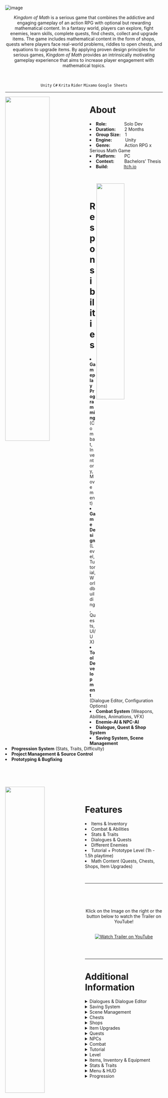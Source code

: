 
![image](https://user-images.githubusercontent.com/104200268/227314831-742e8f9e-8c0d-4339-8d30-1f48b045204b.png)
<p align="center"><i>Kingdom of Math</i> is a serious game that combines the addictive and engaging gameplay of an action RPG with optional but rewarding mathematical content. In a fantasy world, players can explore, fight enemies, learn skills, complete quests, find chests, collect and upgrade items. The game includes mathematical content in the form of shops, quests where players face real-world problems, riddles to open chests, and equations to upgrade items. By applying proven design principles for serious games, <i>Kingdom of Math</i>  provides an intrinsically motivating gameplay experience that aims to increase player engagement with mathematical topics.</p>

<br>

<div align="center">
 
`Unity`
`C#`
`Krita`
`Rider`
`Mixamo`
`Google Sheets`

</div>

---

<p>
<img align="left" width="53%" height="auto" src="https://user-images.githubusercontent.com/104200268/227624597-b379a28d-b547-41ef-bdc3-bba323bf3e7f.gif">
<h1>About</h1>
<li><b>Role:</b>&emsp;&emsp;&emsp;&emsp;Solo Dev</li>
<li><b>Duration:</b>&emsp;&emsp;2 Months</li>
<li><b>Group Size:</b>&emsp;1</li>
<li><b>Engine:</b>&emsp;&emsp;&emsp;Unity</li>
<li><b>Genre:</b>&emsp;&emsp;&emsp;&nbsp;Action RPG x Serious Math Game</li>
<li><b>Platform:</b>&emsp;&emsp;PC</li>
<li><b>Context:</b>&emsp;&emsp;&nbsp;Bachelors’ Thesis</li>
<li><b>Build:</b>&emsp;&emsp;&emsp;&nbsp;&nbsp;<a href="https://lauramarsoner.itch.io/kingdomofmath">Itch.io</a></li>
</p>

<br>

<p>
<div>
<img align="right" width="42%" height="auto" src="https://user-images.githubusercontent.com/104200268/227627070-b529d4c9-8838-4a3e-8055-d579a45d0ede.png">
<br>
<h1>Responsibilities</h1>
<li><b>Gameplay Programming</b> (Combat, Inventory, Movement)</li>
<li><b>Game Design</b> (Level, Tutorial, Worldbuilding, Quests, UI/UX)</li>
<li><b>Tool Development</b> (Dialogue Editor, Configuration Options)</li>
<li><b>Combat System</b> (Weapons, Abilities, Animations, VFX)</li>
<li><b>Enemie-AI & NPC-AI</b></li>
<li><b>Dialogue, Quest & Shop System</b></li>
<li><b>Saving System, Scene Management</b></li>
<li><b>Progression System</b> (Stats, Traits, Difficulty)</li>
<li><b>Project Management & Source Control</b></li>
<li><b>Prototyping & Bugfixing</b></li>
<br>
<br>
</div>
</p>


<br>

<p>
<div>
<img align="left" width="50%" height="auto" src="https://user-images.githubusercontent.com/104200268/227796152-a848cc4a-c7f6-4511-988b-5db69b7c1583.gif">
<br>
<h1>Features</h1>
<li>Items & Inventory</li>
<li>Combat & Abilities</li>
<li>Stats & Traits</li>
<li>Dialogues & Quests</li>
<li>Different Enemies</li>
<li>Tutorial + Prototype Level (1h - 1.5h playtime)</li>
<li>Math Content (Quests, Chests, Shops, Item Upgrades)</li>
</div>
</p>

<br>

---


 <a href="http://www.youtube.com/watch?feature=player_embedded&v=zHgLsDbrP3M
" target="_blank"><img src="https://user-images.githubusercontent.com/104200268/227638337-fd73fd4e-50a8-41b3-9bd4-4d418f4fe416.png" 
alt="Watch Trailer on YouTube" align="right" width="60%" height="auto" border="10" /></a>
<br>
 <br>
  <br>
<div align="center"> Klick on the Image on the right or the button below to watch the Trailer on YouTube! 
<br>
<br>

 
[![Watch Trailer on YouTube](https://img.shields.io/badge/Watch%20Trailer-FF0000?logo=youtube&style=for-the-badge)](http://www.youtube.com/watch?feature=player_embedded&v=zHgLsDbrP3M) 

</div>

<br>
<br>


---

<p>
<h1>Additional Information</h1>
<details>

  <summary>Dialogues & Dialogue Editor</summary>
 
 
  > <details> 
  >  <summary>Dialogues</summary>
  >  <br>
  >  <div align="center">
  >    The players can interact with NPCs by clicking on them, which opens the dialogue window. The conversation starts with the NPC's part, followed by the player's response with multiple answer choices. The dialogues can trigger NPC actions, such as giving quests and NPCs can give random answers. 
  >    Dialogues should enhance immersion while adding a dynamic feeling to the game.
  >   <img src="https://user-images.githubusercontent.com/104200268/227634579-c074e1ef-75a3-4509-9fca-d6fabc0073be.gif" width="60%" height="auto">
  >   </div>
  >  </details>
  
 > <details> 
 >   <summary>Dialogue Editor</summary>
 >
 >   <br>
 >
 >    <div align="center">
 >    The Dialogue Editor also allows developers to create dialogs quickly and efficiently and provides a better overview over the dialogue. Each dialogue consists of several nodes that are connected by Bézier curves.     
 >     <img src="https://user-images.githubusercontent.com/104200268/227770424-3d76d338-f03b-4df5-a914-addf655d198a.png" width="80%" height="auto">
 >     </div>
 >
 >    <br>
 >
 >    <div align="center"> 
 >    Nodes can be added, linked, or deleted, and can also be moved and arranged by dragging them.
 >    <img src="https://user-images.githubusercontent.com/104200268/227791963-3c6d6053-8d6b-49de-ae02-3e3182ebc0c5.gif" width="80%" height="auto">
 >    </div>
 >
 >    <br>
 >
 >    <div align="center">
 >    The Nodes are implemented using scriptable objects. There are different configuration options for the nodes: the size of the text field, selecting whether it is a player or NPC part of the conversation, and adding an Enter or Exit actions. Conditions can be set, such as requiring players to have certain items in their inventory to unlock specific answer options, which is useful for quests and gameplay.
 >    <img src="https://user-images.githubusercontent.com/104200268/227792229-3e894d1e-12cc-48b5-a301-15247fc87b24.png" width="50%" height="auto">
 >      
 >    Triggers can be used to activate actions when a dialog node is entered or exited, such as removing quest items from the player's inventory or giving rewards. The combination of conditions and triggers in dialogs is a powerful tool for driving the story and gameplay. 
 > </div>
 >   
 > <br>
 >
 > </details>
 
 > <details> 
 >  <summary>Code Snippets</summary>
 >  <br>
 >    Creation of an Editor Window
 >
 > ```c#
 > [MenuItem("Window/Dialogue Editor")]
 > public static void ShowEditorWindow()
 > {
 >     GetWindow(typeof(DialogueEditor), false, "Dialogue Editor");
 > }
 > ```
 > <br>
 >    This Method draws the Bezier Curves to connect the dialogue nodes.
 >
 > ```csharp
 > private void DrawConnections(DialogueNode node)
 > {
 >     Vector3 startPosition = new Vector3(node.GetRect().xMax, node.GetRect().center.y,0);
 >     foreach (DialogueNode childNode in _selectedDialogue.GetAllChildren(node))
 >     {
 >         Vector3 endPosition = new Vector3(childNode.GetRect().xMin, childNode.GetRect().center.y,0);
 >         Vector3 controlPointOffset = endPosition - startPosition;
 >         controlPointOffset.y = 0;
 >         controlPointOffset.x *= 0.9f;
 >         Handles.DrawBezier(startPosition, endPosition, startPosition + controlPointOffset, 
 >           endPosition - controlPointOffset, Color.white, null, 4f);
 >     }
 > }
 > ```
 > <br>
 >    This Method is called if a Dialogue Scriptable object is opened and automatically opens the Dialogue Editor.
 >
 > ```csharp
 > [OnOpenAsset(1)]
 > public static bool OpenDialogue(int instanceID, int line)
 > {
 >     Dialogue dialogue = EditorUtility.InstanceIDToObject(instanceID) as Dialogue;  
 >     if (dialogue != null)
 >     {
 >         ShowEditorWindow();
 >         _selectedDialogue = dialogue;
 >         return true;
 >     }
 >     return false;
 > }
 > ```
 ><br>
 >
 >    This Code only works in the Editor Mode and displays how nodes are created and deleted.
 >
 > ```csharp
 > #if UNITY_EDITOR
 >   public void CreateNode(DialogueNode parent)
 >   {
 >       DialogueNode child = MakeNode(parent);
 >       Undo.RegisterCreatedObjectUndo(child, "Created Dialogue Node");
 >       if (AssetDatabase.GetAssetPath(this) != "")
 >       {
 >           Undo.RecordObject(this, "Added Dialogue Node");
 >       }       
 >       AddNode(child);
 >   }
 >       
 >   public void DeleteNode(DialogueNode nodeToDelete)
 >   {
 >       Undo.RecordObject(this, "Removed Dialogue Node");
 >       nodes.Remove(nodeToDelete);
 >       CleanDeletedChildren(nodeToDelete);
 >       OnValidate();
 >       Undo.DestroyObjectImmediate(nodeToDelete);
 >   }
 >
 >   private DialogueNode MakeNode(DialogueNode parent)
 >   {
 >       DialogueNode child = CreateInstance<DialogueNode>();
 >       child.name = Guid.NewGuid().ToString();
 >       if (parent != null)
 >       {
 >           parent.AddChild(child.name);
 >           child.SetPlayerSpeaking(!parent.IsPlayerSpeaking());
 >           child.SetPosition(parent.GetRect().position + newNodeOffset);
 >       }
 >       return child;
 >   }
 >
 >   private void AddNode(DialogueNode child)
 >   {
 >       nodes.Add(child);
 >       OnValidate();
 >   }
 >       
 >   private void CleanDeletedChildren(DialogueNode nodeToDelete)
 >   {
 >       foreach (DialogueNode node in GetAllNodes())
 >       {
 >           node.RemoveChild(nodeToDelete.name);
 >       }
 >   }
 > #endif
 > ```
 >
 > </details>

</details>

<details>
  <summary>Saving System</summary>
 <br>
 
 > <div align="center"> 
 >  If the player saves the game, the entire game state is saved, including dropped items, shops, chests, current health, mana, positions, money, inventory and equipment, dead enemies/players, experience, stats, traits, etc. The game is also automatically saved when a new level or scene is loaded. For this, persistent objects which persist between scenes are used as an alternative to the singleton pattern. The saving system is implemented by using unique IDs for each object to be saved, collecting all these objects, and saving them using JSON.
 > </div>
 
 > <details> 
 >  <summary>Code Snippets</summary>
 >  <br>
 >  Every object that has components that want to be saved needs to have a <code>JsonSaveableEntity.cs</code> script on it to allow the components to be saved. The following code displays how each object is assigned a unique identifier and how the saveable components of the object are saved and restored.
 >
 > ```csharp
 > [ExecuteAlways]
 > public class JsonSaveableEntity : MonoBehaviour
 > {
 >     [SerializeField] private string uniqueIdentifier = "";
 >      static Dictionary<string, JsonSaveableEntity> globalLookup = new Dictionary<string, JsonSaveableEntity>();
 > //Assigns a unique identifier to the object
 > #if UNITY_EDITOR
 >     private void Update() {
 >         if (Application.IsPlaying(gameObject)) return;
 >         if (string.IsNullOrEmpty(gameObject.scene.path)) return;
 >
 >         SerializedObject serializedObject = new SerializedObject(this);
 >         SerializedProperty property = serializedObject.FindProperty("uniqueIdentifier");
 >           
 >         if (string.IsNullOrEmpty(property.stringValue) || !IsUnique(property.stringValue))
 >         {
 >             property.stringValue = System.Guid.NewGuid().ToString();
 >             serializedObject.ApplyModifiedProperties();
 >         }
 >
 >         globalLookup[property.stringValue] = this;
 >     }
 > #endif
 >
 >     //Collects all saveable components of this object
 >     public JToken CaptureAsJtoken()
 >     {
 >         IDictionary<string, JToken> stateDict = state;
 >         foreach (IJsonSaveable jsonSaveable in GetComponents<IJsonSaveable>())
 >         {             
 >             JToken token = jsonSaveable.CaptureAsJToken();
 >             string component = jsonSaveable.GetType().ToString();
 >             stateDict[jsonSaveable.GetType().ToString()] = token;
 >         }
 >         return state;
 >     }
 >
 >     //Restores all saveable components of this object
 >     public void RestoreFromJToken(JToken s) 
 >     {
 >         JObject state = s.ToObject<JObject>();
 >         IDictionary<string, JToken> stateDict = state;
 >         foreach (IJsonSaveable jsonSaveable in GetComponents<IJsonSaveable>())
 >         {
 >             string component = jsonSaveable.GetType().ToString();
 >             if (stateDict.ContainsKey(component))
 >             {
 >                 jsonSaveable.RestoreFromJToken(stateDict[component]);
 >             }
 >         }
 >     }
 > }
 > ```
 > <br>
 > The <code>JsonSavingSystem</code> class contains the code for saving and loading Scenes and for deleting saveFiles.
 >
 > ```csharp
 > //Loads the last active Scene for example if the player wants to continue a game.
 > public IEnumerator LoadLastScene(string saveFile)
 > {
 >     JObject state = LoadJsonFromFile(saveFile);
 >     IDictionary<string, JToken> stateDict = state; 
 >     int buildIndex = SceneManager.GetActiveScene().buildIndex;
 >     if (stateDict.ContainsKey("lastSceneBuildIndex"))
 >     {
 >         buildIndex = (int)stateDict["lastSceneBuildIndex"];
 >     }
 >     yield return SceneManager.LoadSceneAsync(buildIndex);
 >     RestoreFromToken(state);
 > }
 >
 > //Loads a given savefile
 > public void Load(string saveFile)
 > {
 >     print("Loading from " + GetPathFromSaveFile(saveFile));
 >     RestoreFromToken(LoadJsonFromFile(saveFile));
 > }
 >
 >//Saves the state of the current scene to the savefile
 > public void Save(string saveFile)
 > {
 >     print("Saving to " + GetPathFromSaveFile(saveFile));
 >     JObject state = LoadJsonFromFile(saveFile);
 >     SaveFileAsJSon(saveFile, state);
 > }
 >
 > //Loads the json data from a file
 > private JObject LoadJsonFromFile(string saveFile)
 > {
 >     string path = GetPathFromSaveFile(saveFile);
 >     print("Loading from " + path);
 >     if (!File.Exists(path))
 >     {
 >         return new JObject();
 >     }
 >     using (var textReader = File.OpenText(path))
 >     {
 >         using (var reader = new JsonTextReader(textReader))
 >         {
 >             reader.FloatParseHandling = FloatParseHandling.Double;
 >             return JObject.Load(reader);
 >         }
 >     }
 > }
 >
 > //Saves the current state to a given savefile
 > private void SaveFileAsJSon(string saveFile, JObject state)
 > {
 >     string path = GetPathFromSaveFile(saveFile);
 >     print("Saving to " + path);
 >     using (var textWriter = File.CreateText(path))
 >     {
 >         using (var writer = new JsonTextWriter(textWriter))
 >         {
 >             writer.Formatting = Formatting.Indented;
 >             state.WriteTo(writer);
 >         }
 >     }
 > }
 >
 > //Deletes the given savefile
 > public void Delete(string saveFile)
 > {
 >     print("Deleting from " + GetPathFromSaveFile(saveFile));
 >     File.Delete(GetPathFromSaveFile(saveFile));
 > }
 >
 > //Collects all saveable objects in a dictionary and sets the lastSceneBuildIndex to the current scene
 > private void CaptureAsToken(JObject state)
 > {
 >     IDictionary<string, JToken> stateDict = state;
 >     foreach (JsonSaveableEntity saveable in FindObjectsOfType<JsonSaveableEntity>())
 >     {
 >         stateDict[saveable.GetUniqueIdentifier()] = saveable.CaptureAsJtoken();
 >     }
 >     stateDict["lastSceneBuildIndex"] = SceneManager.GetActiveScene().buildIndex;
 > }
 >
 > //Restores the state of all the saveable components 
 > private void RestoreFromToken(JObject state)
 > {
 >     IDictionary<string, JToken> stateDict = state;
 >     foreach (JsonSaveableEntity savable in FindObjectsOfType<JsonSaveableEntity>())
 >     {
 >         string id = savable.GetUniqueIdentifier();
 >         if (stateDict.ContainsKey(id))
 >         {
 >             savable.RestoreFromJToken(stateDict[id]);
 >         }
 >     }
 > }
 > ```
 > <br>
 > This is an example how the Saving of the Health of Players and Enemies works. The <code>_healthPoints</code> value is saved using <code>CaptureAsJToken()</code> and loaded using <code>RestoreFromJToken()</code>. After loading the state of the Characters is also updated using <code>UpdateState()</code>.
 >
 > ```csharp
 > public class Health : MonoBehaviour, IJsonSaveable
 > {
 >     private LazyValue<float> _healthPoints; //lazyvalue ensures that variable is initialized before use
 >     
 >     //Converts the healthPoints value to a JToken and returns it to be saved
 >     public JToken CaptureAsJToken()
 >     {
 >         return JToken.FromObject(_healthPoints.value);
 >     }
 >     
 >     //Restores the healthPoints from the given JToken and updates the state
 >     public void RestoreFromJToken(JToken state)
 >     {
 >         float val = state.ToObject<float>();
 >         _healthPoints.value = val;
 >         UpdateState();
 >     }
 >
 >     //Updates the state of the object having the health script on it
 >     private void UpdateState()
 >     {
 >         if (!_wasDeadLastFrame && IsDead())
 >         {
 >             _animator.SetTrigger(DieTrigger);
 >             _actionScheduler.CancelCurrentAction();
 >         }
 >         if (_wasDeadLastFrame && !IsDead())
 >         {
 >             _animator.Rebind();
 >         }
 >         _wasDeadLastFrame = IsDead();
 > }
 > ```
 >
 > </details>
</details>

<details>
  <summary>Scene Management</summary>
 <br>
 
 > <div align="center"> 
 > Portals are used for the transition between levels, through which the players can pass. As a transition, a white screen is displayed to provide enough time for the new scene to load, and then that scene is displayed. The players have set spawn points and are then spawned at that point and the corresponding level is loaded.
 > <img src="https://user-images.githubusercontent.com/104200268/227891326-1d00fcc3-2789-4860-9cef-499e59f94d5b.gif" width="80%" height="auto">
 > </div>
  <br>

 > <details> 
 >  <summary>Code Snippets</summary>
 >  <br>
 > After the player enters a portal the transition to the next scene is started.
 >
 > ```csharp
 > private void OnTriggerEnter(Collider other)
 > {
 >     if (other.CompareTag("Player"))
 >     {
 >         StartCoroutine(TransitionToScene());
 >     }
 > }
 > ```
 >
 > To transition to a new scene the playerController is disabled and the scene is faded out. Next the state of the current scene is saved, the next scene is loaded. Then the portal of the new scene where the player enters is loaded and the player is updated. The transition ends with saving the new scene, fading in and enabling player controls.
 >
 > ```csharp
 > private IEnumerator TransitionToScene()
 > {
 >     if (sceneToLoadIndex < 0)
 >     {
 >         Debug.LogError("Scene to load not set.");
 >         yield break; 
 >     }
 >           
 >     DontDestroyOnLoad(gameObject);
 >          
 >     Fader fader = FindObjectOfType<Fader>();
 >     SavingWrapper savingWrapper = FindObjectOfType<SavingWrapper>();
 >
 >     PlayerController playerController = GameObject.FindWithTag("Player").GetComponent<PlayerController>();
 >     playerController.enabled = false;
 >         
 >     yield return fader.FadeOut(fadeOutTime);
 >           
 >     savingWrapper.Save();
 >           
 >     yield return SceneManager.LoadSceneAsync(sceneToLoadIndex);
 >     PlayerController newPlayerController = GameObject.FindWithTag("Player").GetComponent<PlayerController>();
 >     newPlayerController.enabled = false;
 >           
 >     savingWrapper.Load();
 > 
 >     Portal otherPortal = GetOtherPortal();
 >     UpdatePlayer(otherPortal);
 >
 >     savingWrapper.Save();
 >           
 >     yield return new WaitForSeconds(fadeWaitTime);
 >           
 >     fader.FadeIn(fadeInTime);
 >           
 >     newPlayerController.enabled = true;
 >           
 >     Destroy(gameObject);
 > }
 >
 > //Updates the players position/rotation based on the new portal
 > private void UpdatePlayer(Portal otherPortal)
 > {
 >     GameObject player = GameObject.FindWithTag("Player");
 >     player.GetComponent<NavMeshAgent>().enabled = false;
 >     player.GetComponent<NavMeshAgent>().Warp(otherPortal.spawnPoint.position);
 >     player.transform.rotation = otherPortal.spawnPoint.rotation;
 >     player.GetComponent<NavMeshAgent>().enabled = true;
 > }
 > ```
 >
 > To fade in and out between scenes coroutines are use as displayed in the following code of the Fader.cs class.
 >
 > ```csharp 
 > public class Fader : MonoBehaviour
 > {
 >     private CanvasGroup _canvasGroup;
 >     private Coroutine currentActiveFade = null;
 > 
 >     private void Awake()
 >     {
 >         _canvasGroup = GetComponent<CanvasGroup>();
 >     }
 >
 >     public Coroutine FadeOut(float time)
 >     {
 >         return Fade(time, 1f);
 >     }
 >
 >     public Coroutine FadeIn(float time)
 >     {
 >         return Fade(time, 0);
 >     }
 >
 >     //Fades in or out depending on the alpha value
 >     public Coroutine Fade(float time, float alphaTarget)
 >     {
 >         if (currentActiveFade != null)
 >         {
 >             StopCoroutine(currentActiveFade);
 >         }
 >         currentActiveFade = StartCoroutine(FadeRoutine(time,alphaTarget));
 >         return currentActiveFade;
 >     }
 >     
 >     //Fades out immediately by setting the alpha of the canvasGroup to 1
 >     public void FadeOutImmediate()
 >     {
 >         _canvasGroup.alpha = 1;
 >     }
 >
 >     //Slowly increses/decreases the alpha value of the canvas until the intended alpha value is reached
 >     private IEnumerator FadeRoutine(float time, float alphaTarget)
 >     {
 >         while (!Mathf.Approximately(_canvasGroup.alpha,alphaTarget))
 >         {
 >             _canvasGroup.alpha = Mathf.MoveTowards(_canvasGroup.alpha,alphaTarget, Time.unscaledDeltaTime / time);
 >             yield return null; //wait for 1 frame
 >         }
 >     }
 > }
 > ```
 > <br>
 > </details>
   

</details> 
 
<details>
  <summary>Chests</summary>
  <br>
 
 > <div align="center"> 
 > Chests, as the name suggests, are objects placed in the world that contain items and work as follows. When the players hold the mouse cursor over a chest, the mouse cursor turns into a yellow square. When the players click on a chest, they automatically move into range of the chest, if they are not already in that range from where they can open it.
 > <br>
 > <img src="https://user-images.githubusercontent.com/104200268/227770156-dcc77aea-e740-4666-8390-46ec6a41f624.gif" width="80%" height="auto">
 > </div>
 > <br>
 > <div align="center"> 
 > Once the players are within range, the chest window displayed below opens. The window consists of a mathematical question, an answer field where the players can enter their answer, and a confirmation button. If the answer is correct, the chest opens and a pickup for an item is spawned.  
 > <img src="https://user-images.githubusercontent.com/104200268/227773074-8da5f304-e6e1-4149-80c5-539b9f4ffaaf.png" width="70%" height="auto">
 > </div>
 > <br>
 > <div align="center"> 
 > There are three different types of chests: easy chests, which are wooden and can be opened by solving easy math problems or even trick questions; medium chests, which are golden and can be opened by solving medium math problems; and difficult chests, which are purple and have a golden frame and can be opened by solving difficult math problems.
 > <br>
 > <img src="https://user-images.githubusercontent.com/104200268/227770154-8badb528-65da-446a-9569-44b6c27e9f2d.png" width="60%" height="auto">
 > </div>
 > <br>
 > <div align="center"> 
 > The chests are implemented using scriptable objects, where the developer can configure various options. This includes the respective math problem, a chest prefab depending on the difficulty, a chest protector being the fairy with the clues, a voice output for opening the chest, a level, and a drop library containing the loot that is spawned when the chest is opened.
 > <br>
 > <img src="https://user-images.githubusercontent.com/104200268/227963447-784f63a2-dc0a-4b69-b179-5859e7be0717.png" width="70%" height="auto">
 > </div>
 > <br>
 > <div align="center"> 
 > The math problems are also implemented using scriptable objects consisting of the difficulty, a question, a solution, and a list of hints.
 > <br>
 > <img src="https://user-images.githubusercontent.com/104200268/227963440-7fca7c13-5cd7-4499-abdd-c4c1eb7a5585.png" width="70%" height="auto">
 > </div> 
 <br>
</details>

<details>
  <summary>Shops</summary>
   <br>
   
   > <div align="center"> 
   >   Shops subtly teach math by motivating the players to buy and sell items at different prices and with or without discounts. A shop is indicated in the game by an NPC called a shopkeeper. The shop window shown below opens when clicking on a shopkeeper.
   >  <br>
   >  <img src="https://user-images.githubusercontent.com/104200268/227770460-569c4c95-b963-4cb7-a131-89b8d7e1130e.png" width="70%" height="auto">
   > </div> 
   > <br>
   > <div align="center"> 
   >  It contains various items available for purchase at the current player level, the quantity available for each, the price, and the number that will be added to the shopping list. The players can also switch between buying and selling and filter the items. If they have enough money to buy the corresponding items the items will be added to the players' inventory. 
   >  It should be noted that the transaction is completed only when there is enough space in the inventory and that the stackable items are stacked and not placed in separate places. If the players do not have enough money, the total amount will be displayed in red and the [Kaufen] button will be disabled. 
   >  <br>
   > <img src="https://user-images.githubusercontent.com/104200268/227770519-99289146-2117-4316-bfc8-f4d785567e80.gif" width="90%" height="auto">
   > <img src="https://user-images.githubusercontent.com/104200268/227770826-a3e598af-7dfa-428b-95e4-d6a2278be8af.gif" width="40%" height="auto">
   > </div> 
   > <br>
   > <div align="center"> 
   > There exist different types of shops for example, an armor shop sells different armor items. Some of these shops can also be seen in the image below, where a weapons shop can be seen on the left and an armor shop on the right.
   > <br>
   > <img src="https://user-images.githubusercontent.com/104200268/227770464-ebbb5689-2909-4237-acb7-b239e64786f8.png" width="70%" height="auto">
   > </div> 
   > <br>
   > <div align="center"> 
   > There are various configuration options for shops: the name of the shop, the stock is set by adding items to the stock list and configuring them. Therefore, the initial stock of an item and the level at which the item is sold in the shop can be set. This is used to replenish the shop when a player reaches a new level. Also, the default discount for an item and the sell percentage at which the item can be sold back to the shop can be set. Furthermore, a default selling percentage can be set for the whole shop, which is the percentage of money that the players will receive less for each item that they sell in that shop. Also the maximum discount that players can get in this shop if they maximize the Charisma trait, can be set.
   > <br>
   > <img src="https://user-images.githubusercontent.com/104200268/227975579-137436f0-f745-41a3-8981-af81d934cb19.PNG" width="70%" height="auto">
   > </div>
   <br>
</details>

<details>
  <summary>Item Upgrades</summary>
   <br>
   
   > <div align="center"> 
   > Mathematical content is also integrated into the game through item upgrades. Players can increase a stat corresponding to the item they are upgrading by assigning numbers and signs to different slots to form an equation that gets as close as possible to the maximum number, without exceeding it. This should motivate players to practice mental arithmetic and provides them with the opportunity to optimize their equations each time they collect a new number or sign.
   > <br>
   > <img src="https://user-images.githubusercontent.com/104200268/227770235-918c6946-e085-44bb-8934-d9b8539eb122.gif" width="100%" height="auto">
   > </div>
   > <br>
   > <div align="center"> 
   > Players can move numbers between different items to maximize their stats. The reached value is automatically updated and added to the respective stat. The numbers and signs can be changed at any time to optimize the stat of the item. Only simple operations like addition, subtraction, multiplication, and division are currently supported.
   > <br>
   > <img src="https://user-images.githubusercontent.com/104200268/227773157-4fd39c2a-9f3e-492e-a889-8a4d9cde515f.png" width="50%" height="auto">
   > </div>
   <br>
</details>

<details>
 <summary>Quests</summary>
  <br>
 
  > <div align="center"> 
  > The game features various levels, each focused on a different topic such as percentage calculations, and includes quests that present real-world problems related to the topic. The quests are designed to engage players emotionally by creating an attachment to NPC characters and motivating them to solve mathematical problems to help those characters.
  > The game also includes a quest window displaying active and completed quests, along with their goals and rewards.
  > <br>
  > <img src="https://user-images.githubusercontent.com/104200268/227773129-757250c6-f349-4574-a258-8c4c31d723f8.png" width="80%" height="auto">
  > </div>
  > <br>
  > <div align="center"> 
  > Quests are implemented using scriptable objects that contain objectives, descriptions, and conditions for completion.
  > <br>
  > <img src="https://user-images.githubusercontent.com/104200268/227784059-d7468f50-ab60-453d-9dc0-a67f2a4eeebe.PNG" width="70%" height="auto">
  > </div>
  <br> 
 </details>

<details>
  <summary>NPCs</summary>
    <br>
  
  > <div align="center"> 
  > Non-playable characters (NPCs) play a crucial role in a game's story, gameplay, and immersion. There are two types of NPCs: static NPCs and those with dialogs or quests for players. 
  > <img src="https://user-images.githubusercontent.com/104200268/228180590-fa9d8973-d424-455f-aba7-bfbc68b266ae.png" width="80%" height="auto">
  > </div>
  > <br>
  > <div align="center"> 
  > Static NPCs help make the game world feel more lively, while those with quests or dialogs allow players to interact with them and advance the game's story.  
  > <br>
  > <img src="https://user-images.githubusercontent.com/104200268/228180616-3b94ff96-29eb-4d8c-ac92-5ff912173a2f.png" width="80%" height="auto">
  > </div>
  > <br>
  > <div align="center">     
  > To implement NPCs, an NPC Controller is used, which contains a list of NPCActions. Each NPCAction includes a description, position in the game world, time for the action, speed, dialog, and list of animation states. The NPC begins in the first action and moves at the set speed to the next action's position when the specified time has elapsed or when a dialog trigger changes the action. 
  > <br>
  > <img src="https://user-images.githubusercontent.com/104200268/228182600-d797f8b2-2c40-41ab-a73c-17a17bbceab7.PNG" width="70%" height="auto">
  > </div>
  > <br>
  > <div align="center">
  > The use of dialogue triggers provides a high level of control over the NPC's behavior, allowing for multiple actions and dialogues for a single NPC to enhance the game's realism. Also The NPCs gan give quests, complete quest or give the players items.
  > <br>
  > <img src="https://user-images.githubusercontent.com/104200268/227784080-f1cc0818-f074-486c-a6da-b61cf8b560dc.PNG" width="70%" height="auto">
  > </div>
 <br>

</details>

<details>
  <summary>Combat</summary>
 
   ![Circle_Auf_Boden](https://user-images.githubusercontent.com/104200268/227770296-7393e827-009d-40d3-8bf2-66c58208fe2a.png)
   
   ![Combat02 (1)](https://user-images.githubusercontent.com/104200268/227770300-7b7ad007-3772-4824-a9cb-df7fcbc2a674.png)
   
   ![ezgif com-optimize](https://user-images.githubusercontent.com/104200268/227770574-cb417695-9541-4a4f-8e6f-ce76981e2da6.gif)
   
   ![enemies](https://user-images.githubusercontent.com/104200268/227770721-d5af6a25-117b-4bcf-bbc9-f14638d5cdc3.PNG)
   
   ![Actionbar (1)](https://user-images.githubusercontent.com/104200268/227773065-0ac0cdaf-2a90-47f8-b20a-23169dcc175b.png)

   ![image24](https://user-images.githubusercontent.com/104200268/227770600-8bd23f67-29e6-4a71-b5c4-b9e46901845b.gif)
  
   ![abilityso](https://user-images.githubusercontent.com/104200268/227782438-9990bba2-73d9-488f-89f5-8ca20afa2ae3.PNG)

   ![enemieconfig](https://user-images.githubusercontent.com/104200268/227782446-ce732ad7-9e89-4f33-bd9d-aa1a6d338b1c.PNG)

   ![droptableso](https://user-images.githubusercontent.com/104200268/227782459-acca4fc9-8328-49c5-8588-ef98f6702e5a.PNG)

</details>

<details>
  <summary>Tutorial</summary>
  
   ![tutorial01_Text03](https://user-images.githubusercontent.com/104200268/227770307-db398f6f-c979-40eb-82f8-4371b3911c14.png)

   ![tutorial02_Text](https://user-images.githubusercontent.com/104200268/227770308-6e6f8038-4a5b-4b0e-a55b-abe1af29667d.png)

</details>

<details>
  <summary>Level</summary>
 <br>
  
  > <div align="center"> 
  >  The first level of the game, includes a main quest line where players help a farmer chase dwarves away from his farm. To complete the quest, players must defeat enemies in the forest and ruins, talk to the dwarves, and retrieve ingredients to bake apple pie for them. There are also enemies to battle, chests hidden throughout the level that provide items to make combat easier, and shops where players can buy items to get stronger.
 > <br>
  > <img src="https://user-images.githubusercontent.com/104200268/227773147-16f01469-d92c-4dd5-acf4-150a542f906f.png" width="80%" height="auto">
  > </div>
  > <br>

</details>

<details>
  <summary>Items, Inventory & Equipment</summary>
   
   ![Gladiature](https://user-images.githubusercontent.com/104200268/227773632-13ac5757-80d4-482c-8c00-0a187c97fb62.png)

   ![Voll_Bag](https://user-images.githubusercontent.com/104200268/227773165-9d35752c-2f08-4d92-ab82-c4e7d3b60c9c.png)

   ![Inventar_ZuoftSchunGmocht](https://user-images.githubusercontent.com/104200268/227770376-1bd74a0c-e1eb-49fa-aa4f-ba115ed9c0a5.png)

   ![pickups_mit_Untertitel02 (1)](https://user-images.githubusercontent.com/104200268/227773612-9354560d-2631-44d9-bac0-9722b049a7f2.PNG)

   ![math so](https://user-images.githubusercontent.com/104200268/227782490-362ea03f-2107-456b-b195-65b74c05f1ae.PNG)

   ![bowso](https://user-images.githubusercontent.com/104200268/227783402-ae62c1aa-3ba2-4de1-a588-ec69baa010b7.PNG)

   ![helmetso](https://user-images.githubusercontent.com/104200268/227783412-d0e094c0-55b8-4aec-aee2-605aee1c5a4d.PNG)

</details>

<details>
  <summary>Stats & Traits</summary>
  
   ![Stats](https://user-images.githubusercontent.com/104200268/227770405-c5de455d-2b22-4b6a-9718-c5bfed2134e6.png)
   
   ![Stats02](https://user-images.githubusercontent.com/104200268/227770407-1ae44eb7-fcd5-489c-94f2-1a1e2b7dbf7c.png)
  
</details>

<details>
  <summary>Menu & HUD</summary>
  The game can be paused with the [P] key, which freezes time and opens a pause menu where players can save the game. 
   ![image21](https://user-images.githubusercontent.com/104200268/227770525-ef541b4f-d53b-4120-807c-01e16119342c.png)

   ![Main_Menu](https://user-images.githubusercontent.com/104200268/227770545-a1086e54-4a32-4f67-aca6-2fe967083310.png)

   ![PauseMenue02](https://user-images.githubusercontent.com/104200268/227770529-10d03e56-53cc-4d44-85d2-3c4264bc70d0.png)
  
</details>

<details>
  <summary>Progression</summary>

   ![Progression](https://user-images.githubusercontent.com/104200268/227770766-03aae77e-b416-47e4-b5fd-298adc3d674b.PNG)

   ![progressionenemy](https://user-images.githubusercontent.com/104200268/227770767-931b36e0-f552-4b84-81bb-308809898956.PNG)

   ![progressionPlayer](https://user-images.githubusercontent.com/104200268/227770769-d5deefb6-f553-4ed1-b972-cc427b201126.PNG)

</details>
 
</p>
